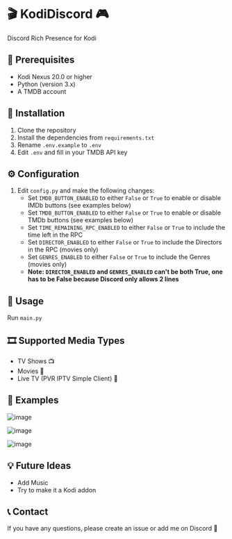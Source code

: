 # 🎬 KodiDiscord 🎮
Discord Rich Presence for Kodi

## 📝 Prerequisites
* Kodi Nexus 20.0 or higher
* Python (version 3.x)
* A TMDB account

## 🚀 Installation
1. Clone the repository
2. Install the dependencies from `requirements.txt`
3. Rename `.env.example` to `.env`
4. Edit `.env` and fill in your TMDB API key

## ⚙️ Configuration
1. Edit `config.py` and make the following changes:
   * Set `IMDB_BUTTON_ENABLED` to either `False` or `True` to enable or disable IMDb buttons (see examples below)
   * Set `TMDB_BUTTON_ENABLED` to either `False` or `True` to enable or disable TMDb buttons (see examples below)
   * Set `TIME_REMAINING_RPC_ENABLED` to either `False` or `True` to include the time left in the RPC
   * Set `DIRECTOR_ENABLED` to either `False` or `True` to include the Directors in the RPC (movies only)
   * Set `GENRES_ENABLED` to either `False` or `True` to include the Genres (movies only)
   * **Note: `DIRECTOR_ENABLED` and `GENRES_ENABLED` can't be both True, one has to be False because Discord only allows 2 lines**

## 🎯 Usage
Run `main.py`

## 🎞️ Supported Media Types
* TV Shows 📺
* Movies 🎥
* Live TV (PVR IPTV Simple Client) 📡

## 📸 Examples
![image](https://github.com/zeroquinc/KodiDiscord/assets/39315068/848cbe27-d508-46c5-93dd-a8b9c72c92a1)

![image](https://github.com/zeroquinc/KodiDiscord/assets/39315068/e494b101-c764-4901-bd7d-a53aa186b0e4)

![image](https://github.com/zeroquinc/KodiDiscord/assets/39315068/e22e37c0-27a6-429a-a2c4-21e412aad10a)

## 💡 Future Ideas
* Add Music
* Try to make it a Kodi addon

## 📞 Contact
If you have any questions, please create an issue or add me on Discord 💬
